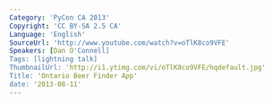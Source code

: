 ```yaml
---
Category: 'PyCon CA 2013'
Copyright: 'CC BY-SA 2.5 CA'
Language: 'English'
SourceUrl: 'http://www.youtube.com/watch?v=oTlK8co9VFE'
Speakers: [Dan O'Connell]
Tags: [lightning talk]
ThumbnailUrl: 'http://i1.ytimg.com/vi/oTlK8co9VFE/hqdefault.jpg'
Title: 'Ontario Beer Finder App'
date: '2013-08-11'
---
```

